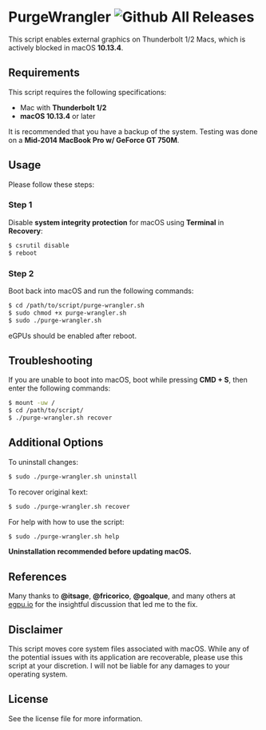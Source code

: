 # PurgeWrangler   ![Github All Releases](https://img.shields.io/github/downloads/mayankk2308/purge-wrangler/total.svg?style=for-the-badge)
This script enables external graphics on Thunderbolt 1/2 Macs, which is actively blocked in macOS **10.13.4**.

## Requirements
This script requires the following specifications:
* Mac with **Thunderbolt 1/2**
* **macOS 10.13.4** or later

It is recommended that you have a backup of the system. Testing was done on a **Mid-2014 MacBook Pro w/ GeForce GT 750M**.

## Usage
Please follow these steps:

### Step 1
Disable **system integrity protection** for macOS using **Terminal** in **Recovery**:
```bash
$ csrutil disable
$ reboot
```

### Step 2
Boot back into macOS and run the following commands:
```bash
$ cd /path/to/script/purge-wrangler.sh
$ sudo chmod +x purge-wrangler.sh
$ sudo ./purge-wrangler.sh
```

eGPUs should be enabled after reboot.

## Troubleshooting
If you are unable to boot into macOS, boot while pressing **CMD + S**, then enter the following commands:
```bash
$ mount -uw /
$ cd /path/to/script/
$ ./purge-wrangler.sh recover
```

## Additional Options
To uninstall changes:
```bash
$ sudo ./purge-wrangler.sh uninstall
```
To recover original kext:
```bash
$ sudo ./purge-wrangler.sh recover
```

For help with how to use the script:
```bash
$ sudo ./purge-wrangler.sh help
```

**Uninstallation recommended before updating macOS.**

## References
Many thanks to **@itsage**, **@fricorico**, **@goalque**, and many others at [egpu.io](https://egpu.io) for the insightful discussion that led me to the fix.

## Disclaimer
This script moves core system files associated with macOS. While any of the potential issues with its application are recoverable, please use this script at your discretion. I will not be liable for any damages to your operating system.

## License
See the license file for more information.
